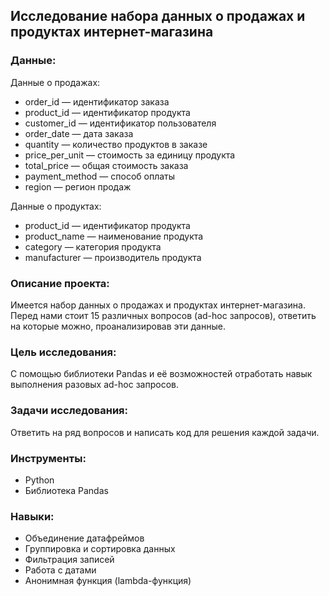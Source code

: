 ## Исследование набора данных о продажах и продуктах интернет-магазина

### Данные:
Данные о продажах:
* order_id	— идентификатор заказа
* product_id	— идентификатор продукта
* customer_id — идентификатор пользователя
* order_date — дата заказа
* quantity	— количество продуктов в заказе
* price_per_unit — стоимость за единицу продукта
* total_price	— общая стоимость заказа
* payment_method — способ оплаты
* region — регион продаж

Данные о продуктах:
* product_id	— идентификатор продукта
* product_name — наименование продукта
* category — категория продукта
* manufacturer — производитель продукта

### Описание проекта:
Имеется набор данных о продажах и продуктах интернет-магазина. Перед нами стоит 15 различных вопросов (ad-hoc запросов), ответить на которые можно, проанализировав эти данные.

### Цель исследования:
С помощью библиотеки Pandas и её возможностей отработать навык выполнения разовых ad-hoc запросов.

### Задачи исследования:
Ответить на ряд вопросов и написать код для решения каждой задачи.

### Инструменты: 
* Python
* Библиотека Pandas

### Навыки: 
* Объединение датафреймов
* Группировка и сортировка данных
* Фильтрация записей
* Работа с датами
* Анонимная функция (lambda-функция)
